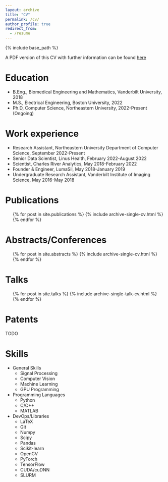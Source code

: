 ```yaml
---
layout: archive
title: "CV"
permalink: /cv/
author_profile: true
redirect_from:
  - /resume
---
```


{% include base_path %}

A PDF version of this CV with further information can be found [here](/files/shashankmanjunath_cv.pdf)

# Education

- B.Eng., Biomedical Engineering and Mathematics, Vanderbilt University, 2018
- M.S., Electrical Engineering, Boston University, 2022
- Ph.D, Computer Science, Northeastern University, 2022-Present (Ongoing)

# Work experience

- Research Assistant, Northeastern University Department of Computer Science, September 2022-Present
- Senior Data Scientist, Linus Health, February 2022-August 2022
- Scientist, Charles River Analytics, May 2018-February 2022
- Founder & Engineer, LumaSil, May 2018-January 2019
- Undergraduate Research Assistant, Vanderbilt Institute of Imaging Science, May 2016-May 2018

# Publications

<ul>{% for post in site.publications %}
  {% include archive-single-cv.html %}
{% endfor %}</ul>

# Abstracts/Conferences

<ul>{% for post in site.abstracts %}
  {% include archive-single-cv.html %}
{% endfor %}</ul>

# Talks

<ul>{% for post in site.talks %}
  {% include archive-single-talk-cv.html %}
{% endfor %}</ul>

# Patents

TODO

# Skills

- General Skills
  - Signal Processing
  - Computer Vision
  - Machine Learning
  - GPU Programming
- Programming Languages
  - Python
  - C/C++
  - MATLAB
- DevOps/Libraries
  - LaTeX
  - Git
  - Numpy
  - Scipy
  - Pandas
  - Scikit-learn
  - OpenCV
  - PyTorch
  - TensorFlow
  - CUDA/cuDNN
  - SLURM
